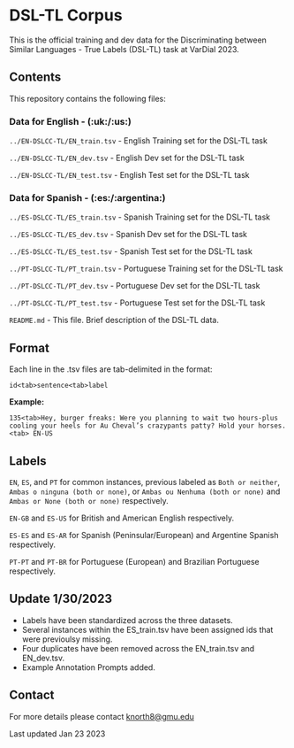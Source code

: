 <h1>DSL-TL Corpus</h1>

This is the official training and dev data for the Discriminating between Similar Languages - True Labels (DSL-TL) task at VarDial 2023.

<h2>Contents</h2>

This repository contains the following files:

<h3>Data for English - (:uk:/:us:)</h3>

`../EN-DSLCC-TL/EN_train.tsv`               - English Training set for the DSL-TL task 

`../EN-DSLCC-TL/EN_dev.tsv`                 - English Dev set for the DSL-TL task 

`../EN-DSLCC-TL/EN_test.tsv`                - English Test set for the DSL-TL task 

<h3>Data for Spanish - (:es:/:argentina:)</h3>

`../ES-DSLCC-TL/ES_train.tsv` 							- Spanish Training set for the DSL-TL task 

`../ES-DSLCC-TL/ES_dev.tsv` 						  	- Spanish Dev set for the DSL-TL task 

`../ES-DSLCC-TL/ES_test.tsv`                - Spanish Test set for the DSL-TL task 

`../PT-DSLCC-TL/PT_train.tsv` 							- Portuguese Training set for the DSL-TL task 

`../PT-DSLCC-TL/PT_dev.tsv` 							  - Portuguese Dev set for the DSL-TL task 

`../PT-DSLCC-TL/PT_test.tsv`                - Portuguese Test set for the DSL-TL task 

`README.md` 								                - This file. Brief description of the DSL-TL data. 

<h2>Format</h2>

Each line in the .tsv files are tab-delimited in the format:

`id<tab>sentence<tab>label`

<strong>Example:</strong> 

`135<tab>Hey, burger freaks: Were you planning to wait two hours-plus cooling your heels for Au Cheval’s crazypants patty? Hold your horses.<tab> EN-US`

<h2>Labels</h2>

`EN`, `ES`, and `PT` for common instances, previous labeled as `Both or neither`, `Ambas o ninguna (both or none)`, or  `Ambas ou Nenhuma (both or none)` and `Ambas or None (both or none)` respectively.

`EN-GB` and `ES-US` for British and American English respectively.

`ES-ES` and `ES-AR` for Spanish (Peninsular/European) and Argentine Spanish respectively.

`PT-PT` and `PT-BR` for Portuguese (European) and Brazilian Portuguese respectively.

<h2>Update 1/30/2023 </h2>

<ul>
  <li>Labels have been standardized across the three datasets.</li>
  <li>Several instances within the ES_train.tsv have been assigned ids that were previoulsy missing.</li>
  <li>Four duplicates have been removed across the EN_train.tsv and EN_dev.tsv.</li>
  <li>Example Annotation Prompts added.</li>
</ul>

<h2>Contact</h2>

For more details please contact knorth8@gmu.edu

Last updated Jan 23 2023
